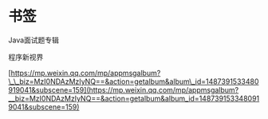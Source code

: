# 书签

Java面试题专辑

程序新视界





[https://mp.weixin.qq.com/mp/appmsgalbum?\_\_biz=MzI0NDAzMzIyNQ==&action=getalbum&album\_id=1487391533480919041&subscene=159](https://mp.weixin.qq.com/mp/appmsgalbum?__biz=MzI0NDAzMzIyNQ==&action=getalbum&album_id=1487391533480919041&subscene=159)

